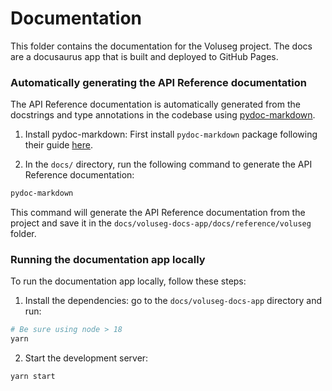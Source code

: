 # Documentation

This folder contains the documentation for the Voluseg project. The docs are a docusaurus app that is built and deployed to GitHub Pages.


### Automatically generating the API Reference documentation
The API Reference documentation is automatically generated from the docstrings and type annotations in the codebase using [pydoc-markdown](https://github.com/NiklasRosenstein/pydoc-markdown).

1. Install pydoc-markdown:
First install `pydoc-markdown` package following their guide [here](https://niklasrosenstein.github.io/pydoc-markdown/#installation-).

2. In the `docs/` directory, run the following command to generate the API Reference documentation:
```bash
pydoc-markdown
```
This command will generate the API Reference documentation from the project and save it in the `docs/voluseg-docs-app/docs/reference/voluseg` folder.


### Running the documentation app locally
To run the documentation app locally, follow these steps:

1. Install the dependencies: go to the `docs/voluseg-docs-app` directory and run:
```bash
# Be sure using node > 18
yarn
```
2. Start the development server:
```bash
yarn start
```

